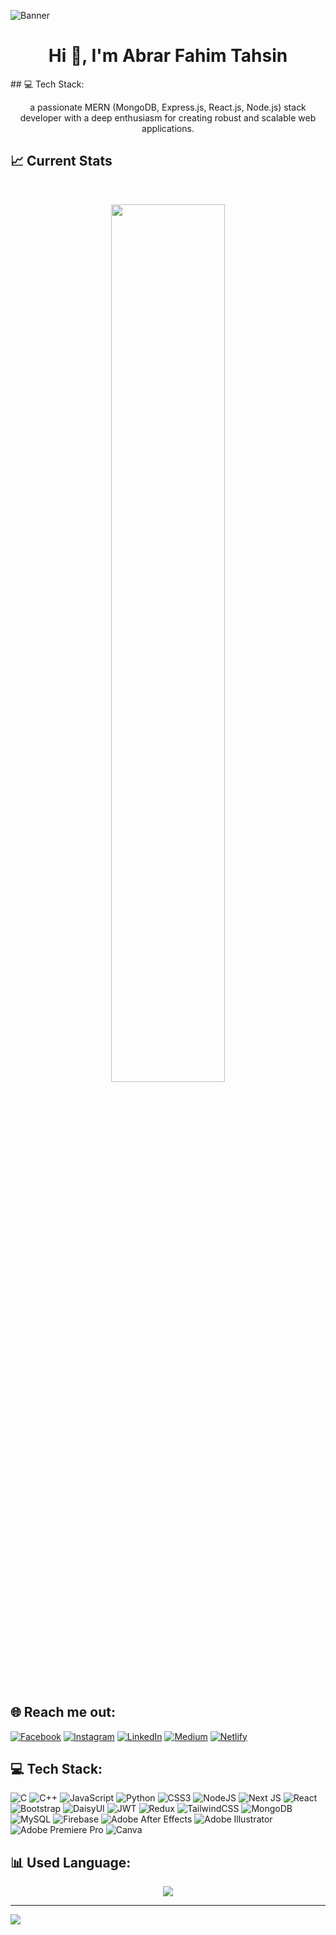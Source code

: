 ![Banner](https://i.ibb.co/W5frh8J/abrarfahimtahsin-com.png)

<h1 align="center">Hi 👋, I'm Abrar Fahim Tahsin</h1>
## 💻 Tech Stack:
<p align="center">a passionate MERN (MongoDB, Express.js, React.js, Node.js) stack developer with a deep enthusiasm for creating robust and scalable web applications.</p>

## :chart_with_upwards_trend: Current Stats

<br />
<p align="center">
  <img width="60%" src="https://github-readme-streak-stats.herokuapp.com/?user=Tahsin411934&theme=dark&hide_border=false" />
</p>


<br/>

## 🌐  Reach me out:

[![Facebook](https://img.shields.io/badge/Facebook-%231877F2.svg?logo=Facebook&logoColor=white)](https://facebook.com/tazin.tanim.7)
[![Instagram](https://img.shields.io/badge/Instagram-%23E4405F.svg?logo=Instagram&logoColor=white)](https://instagram.com/tahsininsta)
[![LinkedIn](https://img.shields.io/badge/LinkedIn-%230077B5.svg?logo=linkedin&logoColor=white)](https://linkedin.com/in/abrar-fahim-af)
[![Medium](https://img.shields.io/badge/Medium-12100E?logo=medium&logoColor=white)](https://medium.com/@@abrarfahimtasin)
[![Netlify](https://img.shields.io/badge/Netlify-%23000000.svg?logo=netlify&logoColor=white)](https://app.netlify.com/teams/tahsin411934/overview)


## 💻 Tech Stack:
![C](https://img.shields.io/badge/c-%2300599C.svg?style=for-the-badge&logo=c&logoColor=white) ![C++](https://img.shields.io/badge/c++-%2300599C.svg?style=for-the-badge&logo=c%2B%2B&logoColor=white) ![JavaScript](https://img.shields.io/badge/javascript-%23323330.svg?style=for-the-badge&logo=javascript&logoColor=%23F7DF1E) ![Python](https://img.shields.io/badge/python-3670A0?style=for-the-badge&logo=python&logoColor=ffdd54) ![CSS3](https://img.shields.io/badge/css3-%231572B6.svg?style=for-the-badge&logo=css3&logoColor=white) ![NodeJS](https://img.shields.io/badge/node.js-6DA55F?style=for-the-badge&logo=node.js&logoColor=white) ![Next JS](https://img.shields.io/badge/Next-black?style=for-the-badge&logo=next.js&logoColor=white) ![React](https://img.shields.io/badge/react-%2320232a.svg?style=for-the-badge&logo=react&logoColor=%2361DAFB) ![Bootstrap](https://img.shields.io/badge/bootstrap-%238511FA.svg?style=for-the-badge&logo=bootstrap&logoColor=white) ![DaisyUI](https://img.shields.io/badge/daisyui-5A0EF8?style=for-the-badge&logo=daisyui&logoColor=white) ![JWT](https://img.shields.io/badge/JWT-black?style=for-the-badge&logo=JSON%20web%20tokens) ![Redux](https://img.shields.io/badge/redux-%23593d88.svg?style=for-the-badge&logo=redux&logoColor=white) ![TailwindCSS](https://img.shields.io/badge/tailwindcss-%2338B2AC.svg?style=for-the-badge&logo=tailwind-css&logoColor=white) ![MongoDB](https://img.shields.io/badge/MongoDB-%234ea94b.svg?style=for-the-badge&logo=mongodb&logoColor=white) ![MySQL](https://img.shields.io/badge/mysql-4479A1.svg?style=for-the-badge&logo=mysql&logoColor=white) ![Firebase](https://img.shields.io/badge/firebase-a08021?style=for-the-badge&logo=firebase&logoColor=ffcd34) ![Adobe After Effects](https://img.shields.io/badge/Adobe%20After%20Effects-9999FF.svg?style=for-the-badge&logo=Adobe%20After%20Effects&logoColor=white) ![Adobe Illustrator](https://img.shields.io/badge/adobe%20illustrator-%23FF9A00.svg?style=for-the-badge&logo=adobe%20illustrator&logoColor=white) ![Adobe Premiere Pro](https://img.shields.io/badge/Adobe%20Premiere%20Pro-9999FF.svg?style=for-the-badge&logo=Adobe%20Premiere%20Pro&logoColor=white) ![Canva](https://img.shields.io/badge/Canva-%2300C4CC.svg?style=for-the-badge&logo=Canva&logoColor=white)
## 📊 Used Language:

<div align="center">
  <img src="https://github-readme-stats.vercel.app/api/top-langs/?username=Tahsin411934&theme=dark&hide_border=false&include_all_commits=true&count_private=false&layout=compact" />
</div>





---
[![](https://visitcount.itsvg.in/api?id=Tahsin411934&icon=0&color=0)](https://visitcount.itsvg.in)

<!-- Proudly created with GPRM ( https://gprm.itsvg.in ) -->
